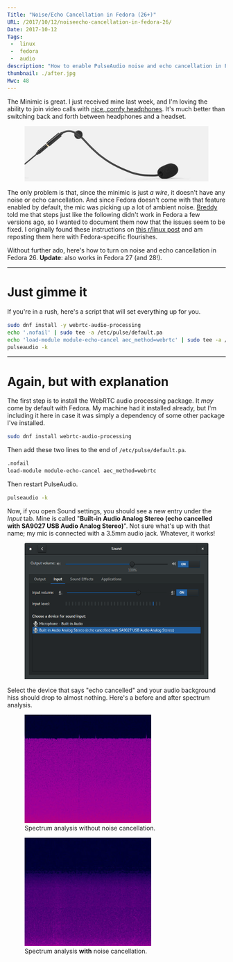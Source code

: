```yaml
---
Title: "Noise/Echo Cancellation in Fedora (26+)"
URL: /2017/10/12/noiseecho-cancellation-in-fedora-26/
Date: 2017-10-12
Tags:
 -  linux
 -  fedora
 -  audio
description: "How to enable PulseAudio noise and echo cancellation in Fedora 26, 27, and 28."
thumbnail: ./after.jpg
Mwc: 48
---
```



The Minimic is great.  I just received mine last week, and I'm loving the ability to join video calls with [nice, comfy headphones][grado].  It's much better than switching back and forth between headphones and a headset.

<figure>
    <img src="minimic.jpg">
</figure>

The only problem is that, since the minimic is just *a wire*, it doesn't have any noise or echo cancellation.  And since Fedora doesn't come with that feature enabled by default, the mic was picking up a lot of ambient noise.  [Breddy][breddy] told me that steps just like the following didn't work in Fedora a few versions ago, so I wanted to document them now that the issues seem to be fixed.  I originally found these instructions on [this r/linux post][rlinux] and am reposting them here with Fedora-specific flourishes.

Without further ado, here's how to turn on noise and echo cancellation in Fedora 26.  **Update**: also works in Fedora 27 (and 28!).

---

# Just gimme it

If you're in a rush, here's a script that will set everything up for you.

```sh
sudo dnf install -y webrtc-audio-processing
echo '.nofail' | sudo tee -a /etc/pulse/default.pa
echo 'load-module module-echo-cancel aec_method=webrtc' | sudo tee -a /etc/pulse/default.pa
pulseaudio -k
```

---

# Again, but with explanation

The first step is to install the WebRTC audio processing package.  It *may* come by default with Fedora.  My machine had it installed already, but I'm including it here in case it was simply a dependency of some other package I've installed.

```sh
sudo dnf install webrtc-audio-processing
```

Then add these two lines to the end of `/etc/pulse/default.pa`.

```sh
.nofail
load-module module-echo-cancel aec_method=webrtc
```

Then restart PulseAudio.

```sh
pulseaudio -k
```

Now, if you open Sound settings, you should see a new entry under the *Input* tab.  Mine is called "**Built-in Audio Analog Stereo (echo cancelled with SA9027 USB Audio Analog Stereo)**".  Not sure what's up with that name; my mic is connected with a 3.5mm audio jack.  Whatever, it works!

<figure>
    <img src="devices.png">
</figure>

Select the device that says "echo cancelled" and your audio background hiss should drop to almost nothing.  Here's a before and after spectrum analysis.

<div class="beside">
    <figure>
        <img src="before.jpg" alt="Audio spectrum analysis of microphone input without noise cancellation." />
        <figcaption>Spectrum analysis without noise cancellation.</figcaption>
    </figure>
    <figure>
        <img src="after.jpg" alt="Audio spectrum analysis of microphone input with noise cancellation." />
        <figcaption>Spectrum analysis <b>with</b> noise cancellation.</figcaption>
    </figure>
</div>

[fedora]: https://getfedora.org/
[breddy]: https://chrisbredesen.com/
[rlinux]: https://www.reddit.com/r/linux/comments/2yqfqp/just_found_that_pulseaudio_have_noise/
[grado]: http://gradolabs.com/
